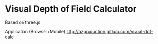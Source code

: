 Visual Depth of Field Calculator
================================

Based on three.js

Application (Browser+Mobile) http://azproduction.github.com/visual-dof-calc